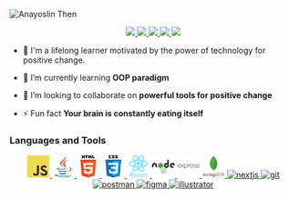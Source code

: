![Anayoslin Then](https://github.com/a-then/a-then/assets/105182208/feed54bd-a71f-469f-a253-603ca9452ad9)

<p align="center" padding="10%">
  <a href="https://a-then.github.io/AThenPortfolio-2023/" target="_blank">
    <img src="https://img.shields.io/static/v1?label=|&message=WEBSITE&color=efefef&style=social&logo=googlechrome&logo-color=white"/>
  </a>
  <a href="https://linkedin.com/in/anayoslinthen" target="_blank">
    <img src="https://img.shields.io/static/v1?label=|&message=LINKEDIN&color=#417A6B&style=social&logo=linkedin&logo-color=white"/>
  </a>
  <a href="https://twitter.com/AThen" target="_blank">
    <img src="https://img.shields.io/static/v1?label=|&message=TWITTER&color=efefef&style=social&logo=twitter&logo-color=white"/>
  </a>
  <a href="https://wellfound.com/u/anayoslin-then" target="_blank">
      <img src="https://img.shields.io/static/v1?label=|&message=wellfound&color=#417A6B&style=social&logo=wellfound&logo-color=white"/>
  </a>
  <a href="https://drive.google.com/file/d/1ahNGuWWC2lhZ-nfkVFepHhFmcEoEsP4X/view?usp=sharing" target="_blank">
      <img src="https://img.shields.io/static/v1?label=|&message=RESUME&color=efefef&style=social&logo=googlechrome&logo-color=white"/>
  </a>
</p>

- 🌱 I'm a lifelong learner motivated by the power of technology for positive change.

- 🔭 I’m currently learning **OOP paradigm**

- 👯 I’m looking to collaborate on **powerful tools for positive change**

- ⚡ Fun fact **Your brain is constantly eating itself**

<h3 align="left">Languages and Tools</h3>
<p align="center"><a href="https://developer.mozilla.org/en-US/docs/Web/JavaScript" target="_blank" rel="noreferrer"> <img src="https://raw.githubusercontent.com/devicons/devicon/master/icons/javascript/javascript-original.svg" alt="javascript" width="40" height="40"/> </a> <a href="https://www.java.com" target="_blank" rel="noreferrer"> <img src="https://raw.githubusercontent.com/devicons/devicon/master/icons/java/java-original.svg" alt="java" width="40" height="40"/> </a> <a href="https://www.w3.org/html/" target="_blank" rel="noreferrer"> <img src="https://raw.githubusercontent.com/devicons/devicon/master/icons/html5/html5-original-wordmark.svg" alt="html5" width="40" height="40"/> </a> <a href="https://www.w3schools.com/css/" target="_blank" rel="noreferrer"> <img src="https://raw.githubusercontent.com/devicons/devicon/master/icons/css3/css3-original-wordmark.svg" alt="css3" width="40" height="40"/> </a>
<a href="https://reactjs.org/" target="_blank" rel="noreferrer"> <img src="https://raw.githubusercontent.com/devicons/devicon/master/icons/react/react-original-wordmark.svg" alt="react" width="40" height="40"/> </a> <a href="https://nodejs.org" target="_blank" rel="noreferrer"> <img src="https://raw.githubusercontent.com/devicons/devicon/master/icons/nodejs/nodejs-original-wordmark.svg" alt="nodejs" width="40" height="40"/> </a> <a href="https://expressjs.com" target="_blank" rel="noreferrer"> <img src="https://raw.githubusercontent.com/devicons/devicon/master/icons/express/express-original-wordmark.svg" alt="express" width="40" height="40"/> </a> <a href="https://www.mongodb.com/" target="_blank" rel="noreferrer"> <img src="https://raw.githubusercontent.com/devicons/devicon/master/icons/mongodb/mongodb-original-wordmark.svg" alt="mongodb" width="40" height="40"/> </a> <a href="https://nextjs.org/" target="_blank" rel="noreferrer"> <img src="https://cdn.worldvectorlogo.com/logos/nextjs-2.svg" alt="nextjs" width="40" height="40"/> </a> <a href="https://git-scm.com/" target="_blank" rel="noreferrer"> <img src="https://www.vectorlogo.zone/logos/git-scm/git-scm-icon.svg" alt="git" width="40" height="40"/> </a> <a href="https://postman.com" target="_blank" rel="noreferrer"> <img src="https://www.vectorlogo.zone/logos/getpostman/getpostman-icon.svg" alt="postman" width="40" height="40"/> </a> <a href="https://www.figma.com/" target="_blank" rel="noreferrer"> <img src="https://www.vectorlogo.zone/logos/figma/figma-icon.svg" alt="figma" width="40" height="40"/> </a> <a href="https://www.adobe.com/in/products/illustrator.html" target="_blank" rel="noreferrer"> <img src="https://www.vectorlogo.zone/logos/adobe_illustrator/adobe_illustrator-icon.svg" alt="illustrator" width="40" height="40"/> </a>
 </p>
